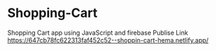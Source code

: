 # Shopping-Cart
Shopping Cart app using JavaScript and firebase
Publise Link
https://647cb78fc622313faf452c52--shoppin-cart-hema.netlify.app/
